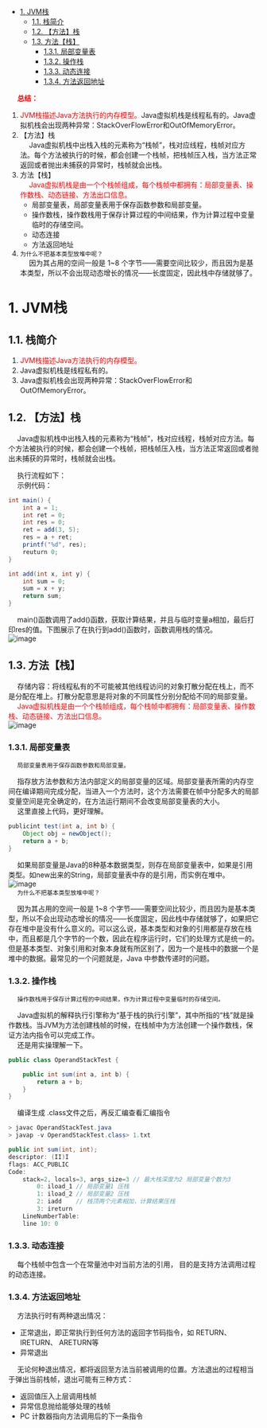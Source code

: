 
<!-- TOC -->

- [1. JVM栈](#1-jvm栈)
    - [1.1. 栈简介](#11-栈简介)
    - [1.2. 【方法】栈](#12-方法栈)
    - [1.3. 方法【栈】](#13-方法栈)
        - [1.3.1. 局部变量表](#131-局部变量表)
        - [1.3.2. 操作栈](#132-操作栈)
        - [1.3.3. 动态连接](#133-动态连接)
        - [1.3.4. 方法返回地址](#134-方法返回地址)

<!-- /TOC -->

&emsp; **<font color = "red">总结：</font>**  
1. <font color = "red">JVM栈描述Java方法执行的内存模型。</font>Java虚拟机栈是线程私有的。Java虚拟机栈会出现两种异常：StackOverFlowError和OutOfMemoryError。    
2. 【方法】栈  
&emsp; Java虚拟机栈中出栈入栈的元素称为“栈帧”，栈对应线程，栈帧对应方法。每个方法被执行的时候，都会创建一个栈帧，把栈帧压入栈，当方法正常返回或者抛出未捕获的异常时，栈帧就会出栈。  
3. 方法【栈】  
    &emsp; <font color = "red">Java虚拟机栈是由一个个栈帧组成，每个栈帧中都拥有：局部变量表、操作数栈、动态链接、方法出口信息。</font>  
    * 局部变量表，局部变量表用于保存函数参数和局部变量。  
    * 操作数栈，操作数栈用于保存计算过程的中间结果，作为计算过程中变量临时的存储空间。  
    * 动态连接
    * 方法返回地址
4. `为什么不把基本类型放堆中呢？`   
&emsp; 因为其占用的空间一般是 1~8 个字节——需要空间比较少，而且因为是基本类型，所以不会出现动态增长的情况——长度固定，因此栈中存储就够了。  


# 1. JVM栈  
<!--
JVM的栈内存
https://mp.weixin.qq.com/s?__biz=MzAxMjEwMzQ5MA==&mid=2448890565&idx=2&sn=b124180bb28ff7a9eda6418486545d18&chksm=8fb540e8b8c2c9fec3c974d2610a3c808cfbfa1ad89d5c6977bff9293136aebd2ae74f7a330a&scene=178&cur_album_id=1352977495578165250#rd

https://juejin.cn/post/6844903983400632327

https://www.cnblogs.com/whu-2017/p/9629714.html


为什么不把基本类型放堆中呢？
https://mp.weixin.qq.com/s/BnM2KL9CpEWlVXa_hEcEdg
-->

## 1.1. 栈简介  
1. <font color = "red">JVM栈描述Java方法执行的内存模型。</font>  
2. Java虚拟机栈是线程私有的。  
3. Java虚拟机栈会出现两种异常：StackOverFlowError和OutOfMemoryError。  


## 1.2. 【方法】栈
<!-- 
https://juejin.cn/post/6844903983400632327

https://mp.weixin.qq.com/s?__biz=MzAxMjEwMzQ5MA==&mid=2448890565&idx=2&sn=b124180bb28ff7a9eda6418486545d18&chksm=8fb540e8b8c2c9fec3c974d2610a3c808cfbfa1ad89d5c6977bff9293136aebd2ae74f7a330a&scene=178&cur_album_id=1352977495578165250#rd

-->
&emsp; Java虚拟机栈中出栈入栈的元素称为“栈帧”，栈对应线程，栈帧对应方法。每个方法被执行的时候，都会创建一个栈帧，把栈帧压入栈，当方法正常返回或者抛出未捕获的异常时，栈帧就会出栈。  

&emsp; 执行流程如下：  
&emsp; 示例代码：  

```java
int main() {
    int a = 1;
    int ret = 0;
    int res = 0;
    ret = add(3, 5);
    res = a + ret;
    printf("%d", res);
    reuturn 0;
}

int add(int x, int y) {
    int sum = 0;
    sum = x + y;
    return sum;
}
```

&emsp; main()函数调用了add()函数，获取计算结果，并且与临时变量a相加，最后打印res的值。下图展示了在执行到add()函数时，函数调用栈的情况。  
![image](http://182.92.69.8:8081/img/java/JVM/JVM-8.png)  


## 1.3. 方法【栈】
<!-- 
https://juejin.cn/post/6844903983400632327

-->
&emsp; 存储内容：将线程私有的不可能被其他线程访问的对象打散分配在栈上，而不是分配在堆上。打散分配意思是将对象的不同属性分别分配给不同的局部变量。  
&emsp; <font color = "red">Java虚拟机栈是由一个个栈帧组成，每个栈帧中都拥有：局部变量表、操作数栈、动态链接、方法出口信息。</font>  
![image](http://182.92.69.8:8081/img/java/JVM/JVM-9.png)  

### 1.3.1. 局部变量表   
&emsp; `局部变量表用于保存函数参数和局部变量。`  

&emsp; 指存放方法参数和方法内部定义的局部变量的区域。局部变量表所需的内存空间在编译期间完成分配，当进入一个方法时，这个方法需要在帧中分配多大的局部变量空间是完全确定的，在方法运行期间不会改变局部变量表的大小。  
&emsp; 这里直接上代码，更好理解。  

```java
publicint test(int a, int b) {
    Object obj = newObject();
    return a + b;
}
```
&emsp; 如果局部变量是Java的8种基本数据类型，则存在局部变量表中，如果是引用类型。如new出来的String，局部变量表中存的是引用，而实例在堆中。  
![image](http://182.92.69.8:8081/img/java/JVM/JVM-34.png)  
&emsp; `为什么不把基本类型放堆中呢？`  
<!-- 
https://mp.weixin.qq.com/s/BnM2KL9CpEWlVXa_hEcEdg
-->
&emsp; 因为其占用的空间一般是 1~8 个字节——需要空间比较少，而且因为是基本类型，所以不会出现动态增长的情况——长度固定，因此栈中存储就够了，如果把它存在堆中是没有什么意义的。可以这么说，基本类型和对象的引用都是存放在栈中，而且都是几个字节的一个数，因此在程序运行时，它们的处理方式是统一的。但是基本类型、对象引用和对象本身就有所区别了，因为一个是栈中的数据一个是堆中的数据。最常见的一个问题就是，Java 中参数传递时的问题。  


### 1.3.2. 操作栈  

&emsp; `操作数栈用于保存计算过程的中间结果，作为计算过程中变量临时的存储空间。`  

&emsp; Java虚拟机的解释执行引擎称为“基于栈的执行引擎”，其中所指的“栈”就是操作数栈。当JVM为方法创建栈帧的时候，在栈帧中为方法创建一个操作数栈，保证方法内指令可以完成工作。  
&emsp; 还是用实操理解一下。  

```java
public class OperandStackTest {

    public int sum(int a, int b) {
        return a + b;
    }
}
```
&emsp; 编译生成 .class文件之后，再反汇编查看汇编指令  

```java
> javac OperandStackTest.java
> javap -v OperandStackTest.class> 1.txt
```

```java
public int sum(int, int);
descriptor: (II)I
flags: ACC_PUBLIC
Code:
    stack=2, locals=3, args_size=3 // 最大栈深度为2 局部变量个数为3
        0: iload_1 // 局部变量1 压栈
        1: iload_2 // 局部变量2 压栈
        2: iadd    // 栈顶两个元素相加，计算结果压栈
        3: ireturn
    LineNumberTable:
    line 10: 0
```

### 1.3.3. 动态连接  
&emsp; 每个栈帧中包含一个在常量池中对当前方法的引用， 目的是支持方法调用过程的动态连接。  

### 1.3.4. 方法返回地址  
&emsp; 方法执行时有两种退出情况：  
* 正常退出，即正常执行到任何方法的返回字节码指令，如 RETURN、 IRETURN、 ARETURN等  
* 异常退出  

&emsp; 无论何种退出情况，都将返回至方法当前被调用的位置。方法退出的过程相当于弹出当前栈帧，退出可能有三种方式：  
* 返回值压入上层调用栈帧  
* 异常信息抛给能够处理的栈帧  
* PC 计数器指向方法调用后的下一条指令  



